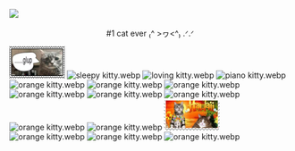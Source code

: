 ![](https://komarev.com/ghpvc/?username=WAMHI&color=fc8116)

<p align="center">
#1 cat ever ₍^ >ヮ<^₎ .ᐟ.ᐟ

![tumblr_e324f48e407d0fd54656cd36198f7ead_0455504c_100.png](tumblr_e324f48e407d0fd54656cd36198f7ead_0455504c_100.png)
![sleepy kitty.webp](https://raw.githubusercontent.com/WAMHI/WAMHI/refs/heads/main/sleepy%20kitty.webp)
![loving kitty.webp](https://raw.githubusercontent.com/WAMHI/WAMHI/refs/heads/main/cats%20loving.webp)
![piano kitty.webp](https://raw.githubusercontent.com/WAMHI/WAMHI/refs/heads/main/piano%20cat.webp)
![orange kitty.webp](https://raw.githubusercontent.com/WAMHI/WAMHI/refs/heads/main/orange.webp)
![orange kitty.webp](https://raw.githubusercontent.com/WAMHI/WAMHI/refs/heads/main/kittienss.webp)
![orange kitty.webp](https://raw.githubusercontent.com/WAMHI/WAMHI/refs/heads/main/lol%20cat.webp)
![orange kitty.webp](https://raw.githubusercontent.com/WAMHI/WAMHI/refs/heads/main/hachi%20chika.webp)
![orange kitty.webp](https://raw.githubusercontent.com/WAMHI/WAMHI/refs/heads/main/chewwwing.webp)
![orange kitty.webp](https://raw.githubusercontent.com/WAMHI/WAMHI/refs/heads/main/cutie%20baby.webp)
![orange kitty.webp](https://raw.githubusercontent.com/WAMHI/WAMHI/refs/heads/main/sleeeeeps.webp)
![orange kitty.webp](https://raw.githubusercontent.com/WAMHI/WAMHI/refs/heads/main/mrrorw.webp)
![orange kitty.webp](hawaii.png)
![orange kitty.webp](https://raw.githubusercontent.com/WAMHI/WAMHI/refs/heads/main/smellin.webp)
![orange kitty.webp](https://raw.githubusercontent.com/WAMHI/WAMHI/refs/heads/main/baby%20kitten.webp)
![orange kitty.webp](https://raw.githubusercontent.com/WAMHI/WAMHI/refs/heads/main/puter.webp)
